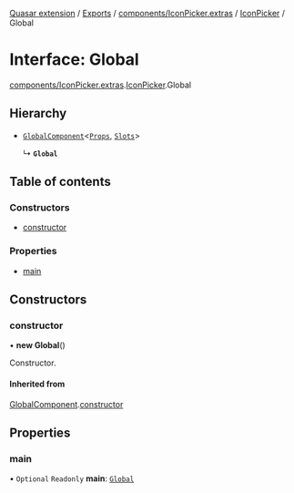 [Quasar extension](../index.md) / [Exports](../modules.md) / [components/IconPicker.extras](../modules/components_IconPicker_extras.md) / [IconPicker](../modules/components_IconPicker_extras.IconPicker.md) / Global

# Interface: Global

[components/IconPicker.extras](../modules/components_IconPicker_extras.md).[IconPicker](../modules/components_IconPicker_extras.IconPicker.md).Global

## Hierarchy

- [`GlobalComponent`](components_api_misc.GlobalComponent.md)<[`Props`](components_IconPicker_extras.IconPicker.Props.md), [`Slots`](components_IconPicker_extras.IconPicker.Slots.md)\>

  ↳ **`Global`**

## Table of contents

### Constructors

- [constructor](components_IconPicker_extras.IconPicker.Global.md#constructor)

### Properties

- [main](components_IconPicker_extras.IconPicker.Global.md#main)

## Constructors

### constructor

• **new Global**()

Constructor.

#### Inherited from

[GlobalComponent](components_api_misc.GlobalComponent.md).[constructor](components_api_misc.GlobalComponent.md#constructor)

## Properties

### main

• `Optional` `Readonly` **main**: [`Global`](components_IconButton_extras.IconButton.Global.md)
